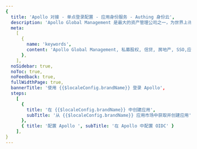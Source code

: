 ```yaml
---
{
  title: 'Apollo 对接 - 单点登录配置 - 应用身份服务 - Authing 身份云',
  description: 'Apollo Global Management 是最大的资产管理公司之一，为世界上许多最杰出的投资者提供服务。 我们在私募股权、信贷和房地产领域采用以价值为导向的方法。',
  meta:
    [
      {
        name: 'keywords',
        content: 'Apollo Global Management, 私募股权, 信贷, 房地产, SSO,应用身份服务,单点登录配置,Authing身份云',
      },
    ],
  noSidebar: true,
  noToc: true,
  noFeedback: true,
  fullWidthPage: true,
  bannerTitle: '使用 {{$localeConfig.brandName}} 登录 Apollo',
  steps:
    [
      {
        title: '在 {{$localeConfig.brandName}} 中创建应用',
        subTitle: '从 {{$localeConfig.brandName}} 应用市场中获取并创建应用',
      },
      { title: '配置 Apollo ', subTitle: '在 Apollo 中配置 OIDC' }
    ],
}
---
```


<IntegrationDetail/>

